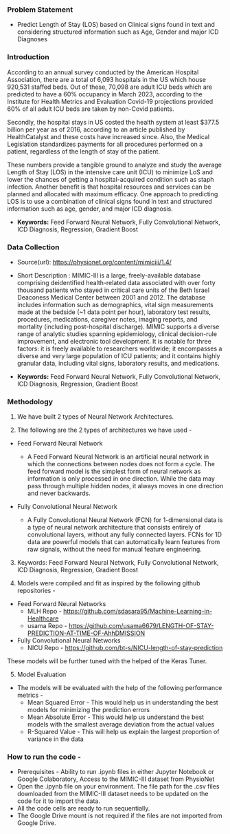 ### Problem Statement
* Predict Length of Stay (LOS) based on Clinical signs found in text and considering structured information such as Age, Gender and major ICD Diagnoses

### Introduction
According to an annual survey conducted by the American Hospital Association, there are a total of 6,093 hospitals in the US which house 920,531 staffed beds. Out of these, 70,098 are adult ICU beds which are predicted to have a 60% occupancy in March 2023, according to the Institute for Health Metrics and Evaluation Covid-19 projections provided 60% of all adult ICU beds are taken by non-Covid patients. 

Secondly, the hospital stays in US costed the health system at least $377.5 billion per year as of 2016, according to an article published by HealthCatalyst and these costs have increased since. Also, the Medical Legislation standardizes payments for all procedures performed on a patient, regardless of the length of stay of the patient.

These numbers provide a tangible ground to analyze and study the average Length of Stay (LOS) in the intensive care unit (ICU) to minimize LoS and lower the chances of getting a hospital-acquired condition such as staph infection. Another benefit is that hospital resources and services can be planned and allocated with maximum efficacy. One approach to predicting LOS is to use a combination of clinical signs found in text and structured information such as age, gender, and major ICD diagnosis.

* **Keywords:** Feed Forward Neural Network, Fully Convolutional Network, ICD Diagnosis, Regression, Gradient Boost 

### Data Collection
* Source(url): https://physionet.org/content/mimiciii/1.4/
* Short Description : MIMIC-III is a large, freely-available database comprising deidentified health-related data associated with over forty thousand patients who stayed in critical care units of the Beth Israel Deaconess Medical Center between 2001 and 2012. The database includes information such as demographics, vital sign measurements made at the bedside (~1 data point per hour), laboratory test results, procedures, medications, caregiver notes, imaging reports, and mortality (including post-hospital discharge).
MIMIC supports a diverse range of analytic studies spanning epidemiology, clinical decision-rule improvement, and electronic tool development. It is notable for three factors: it is freely available to researchers worldwide; it encompasses a diverse and very large population of ICU patients; and it contains highly granular data, including vital signs, laboratory results, and medications.

* **Keywords:** Feed Forward Neural Network, Fully Convolutional Network, ICD Diagnosis, Regression, Gradient Boost

### Methodology
1. We have built 2 types of Neural Network Architectures.

2. The following are the 2 types of architectures we have used - 
 * Feed Forward Neural Network
    * A Feed Forward Neural Network is an artificial neural network in which the connections between nodes does not form a cycle. The feed forward model is the simplest form of neural network as information is only processed in one direction. While the data may pass through multiple hidden nodes, it always moves in one direction and never backwards.
 
 * Fully Convolutional Neural Network
    * A Fully Convolutional Neural Network (FCN) for 1-dimensional data is a type of neural network architecture that consists entirely of convolutional layers, without any fully connected layers. FCNs for 1D data are powerful models that can automatically learn features from raw signals, without the need for manual feature engineering.
 
3. Keywords: Feed Forward Neural Network, Fully Convolutional Network, ICD Diagnosis, Regression, Gradient Boost

4. Models were compiled and fit as inspired by the following github repositories - 
  * Feed Forward Neural Networks
    * MLH Repo - https://github.com/sdasara95/Machine-Learning-in-Healthcare
    * usama Repo - https://github.com/usama6679/LENGTH-OF-STAY-PREDICTION-AT-TIME-OF-AhhDMISSION
  * Fully Convolutional Neural Networks
    * NICU Repo - https://github.com/bt-s/NICU-length-of-stay-prediction

  These models will be further tuned with the helped of the Keras Tuner.

5. Model Evaluation
  * The models will be evaluated with the help of the following performance metrics - 
    * Mean Squared Error - This would help us in understanding the best models for minimizing the prediction errors
    * Mean Absolute Error - This would help us understand the best models with the smallest average deviation from the actual values
    * R-Squared Value - This will help us explain the largest proportion of variance in the data

### How to run the code - 
* Prerequisites - Ability to run .ipynb files in either Jupyter Notebook or Google Colaboratory, Access to the MIMIC-III dataset from PhysioNet
* Open the .ipynb file on your environment. The file path for the .csv files downloaded from the MIMIC-III dataset needs to be updated on the code for it to import the data.
* All the code cells are ready to run sequentially. 
* The Google Drive mount is not required if the files are not imported from Google Drive.